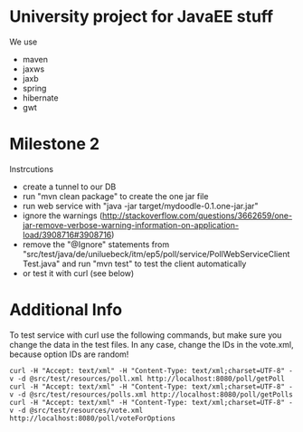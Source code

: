 University project for JavaEE stuff
================================================================================

We use

 * maven
 * jaxws
 * jaxb
 * spring
 * hibernate
 * gwt

Milestone 2
================================================================================

Instrcutions

 * create a tunnel to our DB
 * run "mvn clean package" to create the one jar file
 * run web service with "java -jar target/mydoodle-0.1.one-jar.jar"
 * ignore the warnings (http://stackoverflow.com/questions/3662659/one-jar-remove-verbose-warning-information-on-application-load/3908716#3908716)
 * remove the "@Ignore" statements from "src/test/java/de/uniluebeck/itm/ep5/poll/service/PollWebServiceClientTest.java" and run "mvn test" to test the client automatically
 * or test it with curl (see below)

Additional Info
================================================================================

To test service with curl use the following commands, but make sure you change
the data in the test files. In any case, change the IDs in the vote.xml,
because option IDs are random!

	curl -H "Accept: text/xml" -H "Content-Type: text/xml;charset=UTF-8" -v -d @src/test/resources/poll.xml http://localhost:8080/poll/getPoll
	curl -H "Accept: text/xml" -H "Content-Type: text/xml;charset=UTF-8" -v -d @src/test/resources/polls.xml http://localhost:8080/poll/getPolls
	curl -H "Accept: text/xml" -H "Content-Type: text/xml;charset=UTF-8" -v -d @src/test/resources/vote.xml http://localhost:8080/poll/voteForOptions
